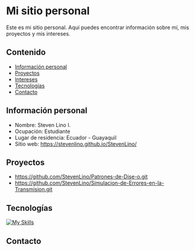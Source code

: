 # Mi sitio personal

Este es mi sitio personal. Aquí puedes encontrar información sobre mí, mis
proyectos y mis intereses.

## Contenido

* [Información personal](#información-personal)
* [Proyectos](#proyectos)
* [Intereses](#intereses)
* [Tecnologías](#tecnologías)
* [Contacto](#contacto)

## Información personal

* Nombre: Steven Lino I.
* Ocupación: Estudiante
* Lugar de residencia: Ecuador - Guayaquil
* Sitio web: https://stevenlino.github.io/StevenLino/

## Proyectos

* https://github.com/StevenLino/Patrones-de-Dise-o.git
* https://github.com/StevenLino/Simulacion-de-Errores-en-la-Transmision.git

## Tecnologías
[![My Skills](https://skillicons.dev/icons?i=js,html,css,py,figma,github,replit,r)](https://skillicons.dev)
## Contacto
